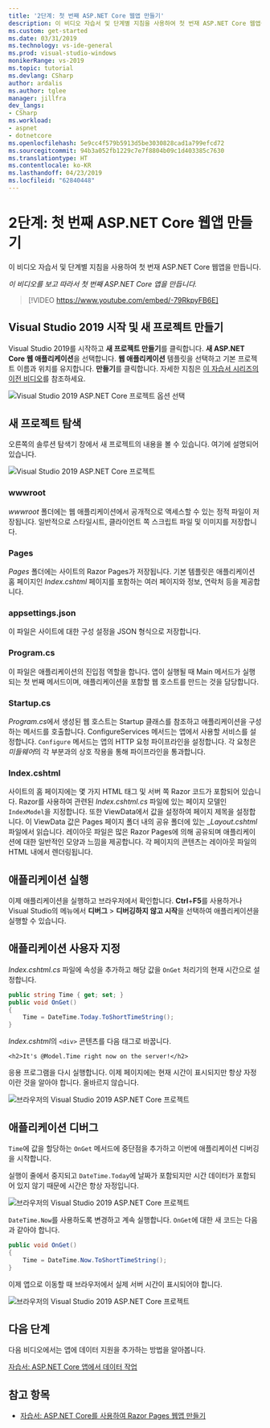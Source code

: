 ```yaml
---
title: '2단계: 첫 번째 ASP.NET Core 웹앱 만들기'
description: 이 비디오 자습서 및 단계별 지침을 사용하여 첫 번재 ASP.NET Core 웹앱을 만듭니다.
ms.custom: get-started
ms.date: 03/31/2019
ms.technology: vs-ide-general
ms.prod: visual-studio-windows
monikerRange: vs-2019
ms.topic: tutorial
ms.devlang: CSharp
author: ardalis
ms.author: tglee
manager: jillfra
dev_langs:
- CSharp
ms.workload:
- aspnet
- dotnetcore
ms.openlocfilehash: 5e9cc4f579b5913d5be3030828cad1a799efcd72
ms.sourcegitcommit: 94b3a052fb1229c7e7f8804b09c1d403385c7630
ms.translationtype: HT
ms.contentlocale: ko-KR
ms.lasthandoff: 04/23/2019
ms.locfileid: "62840448"
---
```

# <a name="step-2-create-your-first-aspnet-core-web-app"></a>2단계: 첫 번째 ASP.NET Core 웹앱 만들기

이 비디오 자습서 및 단계별 지침을 사용하여 첫 번재 ASP.NET Core 웹앱을 만듭니다.

_이 비디오를 보고 따라서 첫 번째 ASP.NET Core 앱을 만듭니다._

> [!VIDEO https://www.youtube.com/embed/-79RkpyFB6E]

## <a name="start-visual-studio-2019-and-create-a-new-project"></a>Visual Studio 2019 시작 및 새 프로젝트 만들기

Visual Studio 2019를 시작하고 **새 프로젝트 만들기**를 클릭합니다. **새 ASP.NET Core 웹 애플리케이션**을 선택합니다. **웹 애플리케이션** 템플릿을 선택하고 기본 프로젝트 이름과 위치를 유지합니다. **만들기**를 클릭합니다. 자세한 지침은 [이 자습서 시리즈의 이전 비디오](tutorial-aspnet-core-ef-step-01.md)를 참조하세요.

![Visual Studio 2019 ASP.NET Core 프로젝트 옵션 선택](media/vs-2019/vs2019-choose-aspnetcore-project.png)

## <a name="explore-the-new-project"></a>새 프로젝트 탐색

오른쪽의 솔루션 탐색기 창에서 새 프로젝트의 내용을 볼 수 있습니다. 여기에 설명되어 있습니다.

![Visual Studio 2019 ASP.NET Core 프로젝트](media/vs-2019/vs2019-solution-explorer.png)

### <a name="wwwroot"></a>wwwroot

*wwwroot* 폴더에는 웹 애플리케이션에서 공개적으로 액세스할 수 있는 정적 파일이 저장됩니다. 일반적으로 스타일시트, 클라이언트 쪽 스크립트 파일 및 이미지를 저장합니다.

### <a name="pages"></a>Pages

*Pages* 폴더에는 사이트의 Razor Pages가 저장됩니다. 기본 템플릿은 애플리케이션 홈 페이지인 *Index.cshtml* 페이지를 포함하는 여러 페이지와 정보, 연락처 등을 제공합니다.

### <a name="appsettingsjson"></a>appsettings.json

이 파일은 사이트에 대한 구성 설정을 JSON 형식으로 저장합니다.

### <a name="programcs"></a>Program.cs

이 파일은 애플리케이션의 진입점 역할을 합니다. 앱이 실행될 때 Main 메서드가 실행되는 첫 번째 메서드이며, 애플리케이션을 포함할 웹 호스트를 만드는 것을 담당합니다.

### <a name="startupcs"></a>Startup.cs

*Program.cs*에서 생성된 웹 호스트는 Startup 클래스를 참조하고 애플리케이션을 구성하는 메서드를 호출합니다. ConfigureServices 메서드는 앱에서 사용할 서비스를 설정합니다. `Configure` 메서드는 앱의 HTTP 요청 파이프라인을 설정합니다. 각 요청은 *미들웨어*의 각 부분과의 상호 작용을 통해 파이프라인을 통과합니다.

### <a name="indexcshtml"></a>Index.cshtml

사이트의 홈 페이지에는 몇 가지 HTML 태그 및 서버 쪽 Razor 코드가 포함되어 있습니다. Razor를 사용하여 관련된 *Index.cshtml.cs* 파일에 있는 페이지 모델인 `IndexModel`을 지정합니다. 또한 ViewData에서 값을 설정하여 페이지 제목을 설정합니다. 이 ViewData 값은 Pages 페이지 폴더 내의 공유 폴더에 있는 *\_Layout.cshtml* 파일에서 읽습니다. 레이아웃 파일은 많은 Razor Pages에 의해 공유되며 애플리케이션에 대한 일반적인 모양과 느낌을 제공합니다. 각 페이지의 콘텐츠는 레이아웃 파일의 HTML 내에서 렌더링됩니다.

## <a name="run-the-application"></a>애플리케이션 실행

이제 애플리케이션을 실행하고 브라우저에서 확인합니다. **Ctrl**+**F5**를 사용하거나 Visual Studio의 메뉴에서 **디버그** > **디버깅하지 않고 시작**을 선택하여 애플리케이션을 실행할 수 있습니다.

## <a name="customize-the-application"></a>애플리케이션 사용자 지정

*Index.cshtml.cs* 파일에 속성을 추가하고 해당 값을 `OnGet` 처리기의 현재 시간으로 설정합니다.

```csharp
public string Time { get; set; }
public void OnGet()
{
    Time = DateTime.Today.ToShortTimeString();
}
```

*Index.cshtml*의 `<div>` 콘텐츠를 다음 태그로 바꿉니다.

```cshtml
<h2>It's @Model.Time right now on the server!</h2>
```

응용 프로그램을 다시 실행합니다. 이제 페이지에는 현재 시간이 표시되지만 항상 자정이란 것을 알아야 합니다. 올바르지 않습니다.

![브라우저의 Visual Studio 2019 ASP.NET Core 프로젝트](media/vs-2019/vs2019-app-in-browser.png)

## <a name="debug-the-application"></a>애플리케이션 디버그

`Time`에 값을 할당하는 `OnGet` 메서드에 중단점을 추가하고 이번에 애플리케이션 디버깅을 시작합니다.

실행이 줄에서 중지되고 `DateTime.Today`에 날짜가 포함되지만 시간 데이터가 포함되어 있지 않기 때문에 시간은 항상 자정입니다. 

![브라우저의 Visual Studio 2019 ASP.NET Core 프로젝트](media/vs-2019/vs2019-breakpoint.png)

`DateTime.Now`를 사용하도록 변경하고 계속 실행합니다. `OnGet`에 대한 새 코드는 다음과 같아야 합니다.

```csharp
public void OnGet()
{
    Time = DateTime.Now.ToShortTimeString();
}
```

이제 앱으로 이동할 때 브라우저에서 실제 서버 시간이 표시되어야 합니다.

![브라우저의 Visual Studio 2019 ASP.NET Core 프로젝트](media/vs-2019/vs2019-app-fixed-in-browser.png)

## <a name="next-steps"></a>다음 단계

다음 비디오에서는 앱에 데이터 지원을 추가하는 방법을 알아봅니다.

[자습서: ASP.NET Core 앱에서 데이터 작업](tutorial-aspnet-core-ef-step-03.md)

## <a name="see-also"></a>참고 항목

- [자습서: ASP.NET Core를 사용하여 Razor Pages 웹앱 만들기](/aspnet/core/tutorials/razor-pages/?view=aspnetcore-2.1)
